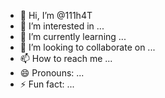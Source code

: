 - 👋 Hi, I’m @111h4T
- 👀 I’m interested in ...
- 🌱 I’m currently learning ...
- 💞️ I’m looking to collaborate on ...
- 📫 How to reach me ...
- 😄 Pronouns: ...
- ⚡ Fun fact: ...

<!---
111h4T/111h4T is a ✨ special ✨ repository because its `README.md` (this file) appears on your GitHub profile.
You can click the Preview link to take a look at your changes.
--->

